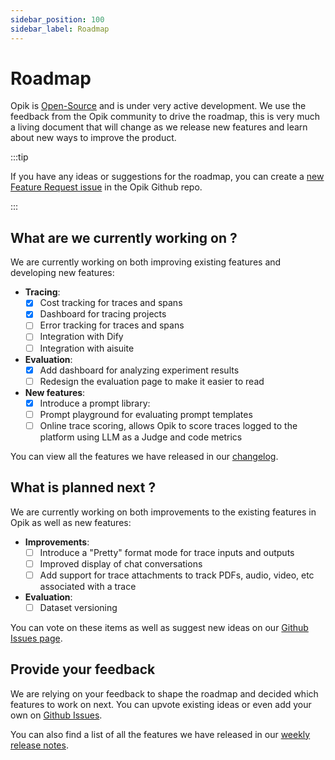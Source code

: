```yaml
---
sidebar_position: 100
sidebar_label: Roadmap
---
```


# Roadmap

Opik is [Open-Source](https://github.com/comet-opik/opik) and is under very active development. We use the feedback from the Opik community to drive the roadmap, this is very much a living document that will change as we release new features and learn about new ways to improve the product.

:::tip

If you have any ideas or suggestions for the roadmap, you can create a [new Feature Request issue](https://github.com/comet-ml/opik/issues/new/choose) in the Opik Github repo.

:::

## What are we currently working on ?

We are currently working on both improving existing features and developing new features:

- **Tracing**:
  - [x] Cost tracking for traces and spans
  - [x] Dashboard for tracing projects
  - [ ] Error tracking for traces and spans
  - [ ] Integration with Dify
  - [ ] Integration with aisuite
- **Evaluation**:
  - [x] Add dashboard for analyzing experiment results
  - [ ] Redesign the evaluation page to make it easier to read
- **New features**:
  - [x] Introduce a prompt library:
  - [ ] Prompt playground for evaluating prompt templates
  - [ ] Online trace scoring, allows Opik to score traces logged to the platform using LLM as a Judge and code metrics

You can view all the features we have released in our [changelog](/changelog.md).

## What is planned next ?

We are currently working on both improvements to the existing features in Opik as well as new features:

- **Improvements**:
  - [ ] Introduce a "Pretty" format mode for trace inputs and outputs
  - [ ] Improved display of chat conversations
  - [ ] Add support for trace attachments to track PDFs, audio, video, etc associated with a trace
- **Evaluation**:
  - [ ] Dataset versioning

You can vote on these items as well as suggest new ideas on our [Github Issues page](https://github.com/comet-ml/opik/issues/new/choose).

## Provide your feedback

We are relying on your feedback to shape the roadmap and decided which features to work on next. You can upvote existing ideas or even
add your own on [Github Issues](https://github.com/comet-ml/opik/issues/).

You can also find a list of all the features we have released in our [weekly release notes](/changelog.md).
